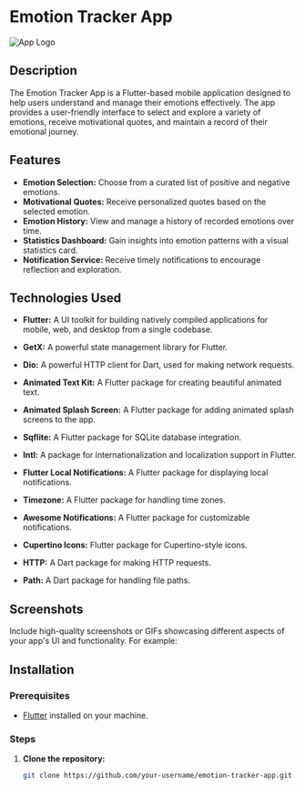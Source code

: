 # Emotion Tracker App

![App Logo](link-to-your-app-logo.png)

## Description

The Emotion Tracker App is a Flutter-based mobile application designed to help users understand and manage their emotions effectively. The app provides a user-friendly interface to select and explore a variety of emotions, receive motivational quotes, and maintain a record of their emotional journey.

## Features

- **Emotion Selection:** Choose from a curated list of positive and negative emotions.
- **Motivational Quotes:** Receive personalized quotes based on the selected emotion.
- **Emotion History:** View and manage a history of recorded emotions over time.
- **Statistics Dashboard:** Gain insights into emotion patterns with a visual statistics card.
- **Notification Service:** Receive timely notifications to encourage reflection and exploration.

## Technologies Used

- **Flutter:** A UI toolkit for building natively compiled applications for mobile, web, and desktop from a single codebase.

- **GetX:** A powerful state management library for Flutter.

- **Dio:** A powerful HTTP client for Dart, used for making network requests.

- **Animated Text Kit:** A Flutter package for creating beautiful animated text.

- **Animated Splash Screen:** A Flutter package for adding animated splash screens to the app.

- **Sqflite:** A Flutter package for SQLite database integration.

- **Intl:** A package for internationalization and localization support in Flutter.

- **Flutter Local Notifications:** A Flutter package for displaying local notifications.

- **Timezone:** A Flutter package for handling time zones.

- **Awesome Notifications:** A Flutter package for customizable notifications.

- **Cupertino Icons:** Flutter package for Cupertino-style icons.

- **HTTP:** A Dart package for making HTTP requests.

- **Path:** A Dart package for handling file paths.


## Screenshots

Include high-quality screenshots or GIFs showcasing different aspects of your app's UI and functionality. For example:

## Installation

### Prerequisites

- [Flutter](https://flutter.dev/) installed on your machine.

### Steps

1. **Clone the repository:**

   ```bash
   git clone https://github.com/your-username/emotion-tracker-app.git

